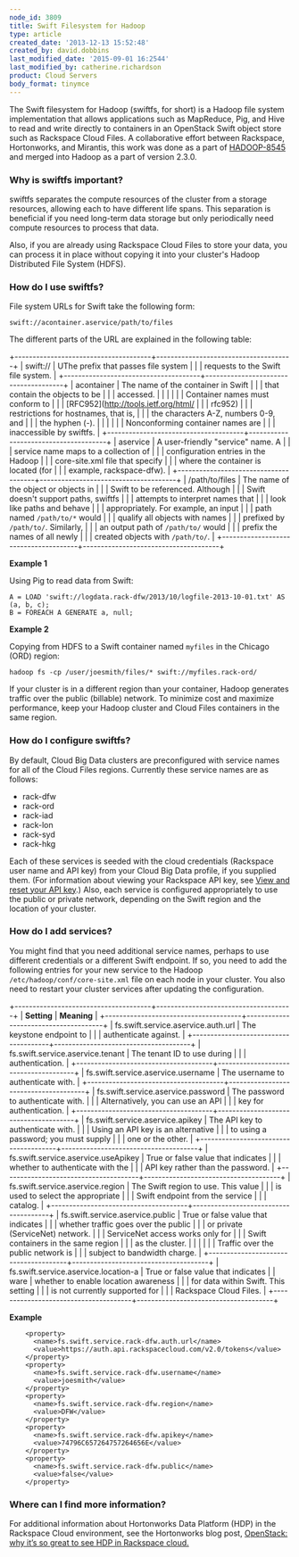 ```yaml
---
node_id: 3809
title: Swift Filesystem for Hadoop
type: article
created_date: '2013-12-13 15:52:48'
created_by: david.dobbins
last_modified_date: '2015-09-01 16:2544'
last_modified_by: catherine.richardson
product: Cloud Servers
body_format: tinymce
---
```


The Swift filesystem for Hadoop (swiftfs, for short) is a Hadoop file
system implementation that allows applications such as MapReduce, Pig,
and Hive to read and write directly to containers in an OpenStack Swift
object store such as Rackspace Cloud Files. A collaborative effort
between Rackspace, Hortonworks, and Mirantis, this work was done as a
part of [HADOOP-8545](https://issues.apache.org/jira/browse/HADOOP-8545)
and merged into Hadoop as a part of version 2.3.0.

### Why is swiftfs important?

swiftfs separates the compute resources of the cluster from a storage
resources, allowing each to have different life spans. This separation
is beneficial if you need long-term data storage but only periodically
need compute resources to process that data.

Also, if you are already using Rackspace Cloud Files to store your data,
you can process it in place without copying it into your cluster's
Hadoop Distributed File System (HDFS).

### How do I use swiftfs?

File system URLs for Swift take the following form:

    swift://acontainer.aservice/path/to/files

The different parts of the URL are explained in the following table:

+--------------------------------------+--------------------------------------+
| swift://                             | UThe prefix that passes file system  |
|                                      | requests to the Swift file system.   |
+--------------------------------------+--------------------------------------+
| acontainer                           | The name of the container in Swift   |
|                                      | that contain the objects to be       |
|                                      | accessed.                            |
|                                      |                                      |
|                                      | Container names must conform to      |
|                                      | [RFC952](http://tools.ietf.org/html/ |
|                                      | rfc952)                              |
|                                      | restrictions for hostnames, that is, |
|                                      | the characters A-Z, numbers 0-9, and |
|                                      | the hyphen (-).                      |
|                                      |                                      |
|                                      | Nonconforming container names are    |
|                                      | inaccessible by swiftfs.             |
+--------------------------------------+--------------------------------------+
| aservice                             | A user-friendly "service" name. A    |
|                                      | service name maps to a collection of |
|                                      | configuration entries in the Hadoop  |
|                                      | core-site.xml file that specify      |
|                                      | where the container is located (for  |
|                                      | example, rackspace-dfw).             |
+--------------------------------------+--------------------------------------+
| /path/to/files                       | The name of the object or objects in |
|                                      | Swift to be referenced. Although     |
|                                      | Swift doesn't support paths, swiftfs |
|                                      | attempts to interpret names that     |
|                                      | look like paths and behave           |
|                                      | appropriately. For example, an input |
|                                      | path named `/path/to/*` would        |
|                                      | qualify all objects with names       |
|                                      | prefixed by `/path/to/`. Similarly,  |
|                                      | an output path of `/path/to/` would  |
|                                      | prefix the names of all newly        |
|                                      | created objects with `/path/to/`.    |
+--------------------------------------+--------------------------------------+

**Example 1**

Using Pig to read data from Swift:

    A = LOAD 'swift://logdata.rack-dfw/2013/10/logfile-2013-10-01.txt' AS (a, b, c); 
    B = FOREACH A GENERATE a, null;

**Example 2**

Copying from HDFS to a Swift container named `myfiles` in the Chicago
(ORD) region:

    hadoop fs -cp /user/joesmith/files/* swift://myfiles.rack-ord/

If your cluster is in a different region than your container, Hadoop
generates traffic over the public (billable) network. To minimize cost
and maximize performance, keep your Hadoop cluster and Cloud Files
containers in the same region.

### How do I configure swiftfs?

By default, Cloud Big Data clusters are preconfigured with service names
for all of the Cloud Files regions. Currently these service names are as
follows:

-   rack-dfw
-   rack-ord
-   rack-iad
-   rack-lon
-   rack-syd
-   rack-hkg

Each of these services is seeded with the cloud credentials (Rackspace
user name and API key) from your Cloud Big Data profile, if you supplied
them. (For information about viewing your Rackspace API key, see [View
and reset your API
key](http://www.rackspace.com/knowledge_center/article/view-and-reset-your-api-key).)
Also, each service is configured appropriately to use the public or
private network, depending on the Swift region and the location of your
cluster.

### How do I add services?

You might find that you need additional service names, perhaps to use
different credentials or a different Swift endpoint. If so, you need to
add the following entries for your new service to the Hadoop
`/etc/hadoop/conf/core-site.xml` file on each node in your cluster. You
also need to restart your cluster services after updating the
configuration.

+--------------------------------------+--------------------------------------+
| **Setting**                          | **Meaning**                          |
+--------------------------------------+--------------------------------------+
| fs.swift.service.aservice.auth.url   | The keystone endpoint to             |
|                                      | authenticate against.                |
+--------------------------------------+--------------------------------------+
| fs.swift.service.aservice.tenant     | The tenant ID to use during          |
|                                      | authentication.                      |
+--------------------------------------+--------------------------------------+
| fs.swift.service.aservice.username   | The username to authenticate with.   |
+--------------------------------------+--------------------------------------+
| fs.swift.service.aservice.password   | The password to authenticate with.   |
|                                      | Alternatively, you can use an API    |
|                                      | key for authentication.              |
+--------------------------------------+--------------------------------------+
| fs.swift.service.aservice.apikey     | The API key to authenticate with.    |
|                                      | Using an API key is an alternative   |
|                                      | to using a password; you must supply |
|                                      | one or the other.                    |
+--------------------------------------+--------------------------------------+
| fs.swift.service.aservice.useApikey  | True or false value that indicates   |
|                                      | whether  to authenticate with the    |
|                                      | API key rather than the password.    |
+--------------------------------------+--------------------------------------+
| fs.swift.service.aservice.region     | The Swift region to use. This value  |
|                                      | is used to select the appropriate    |
|                                      | Swift endpoint from the service      |
|                                      | catalog.                             |
+--------------------------------------+--------------------------------------+
| fs.swift.service.aservice.public     | True or false value that indicates   |
|                                      | whether traffic goes over the public |
|                                      | or private (ServiceNet) network.     |
|                                      | ServiceNet access works only for     |
|                                      | Swift containers in the same region  |
|                                      | as the cluster.                      |
|                                      |                                      |
|                                      | Traffic over the public network is   |
|                                      | subject to bandwidth charge.         |
+--------------------------------------+--------------------------------------+
| fs.swift.service.aservice.location-a | True or false value that indicates   |
| ware                                 | whether to enable location awareness |
|                                      | for data within Swift. This setting  |
|                                      | is not currently supported for       |
|                                      | Rackspace Cloud Files.               |
+--------------------------------------+--------------------------------------+

**Example**

        <property>
          <name>fs.swift.service.rack-dfw.auth.url</name>
          <value>https://auth.api.rackspacecloud.com/v2.0/tokens</value>   
        </property>
        <property>
          <name>fs.swift.service.rack-dfw.username</name>
          <value>joesmith</value>
        </property>
        <property>
          <name>fs.swift.service.rack-dfw.region</name>
          <value>DFW</value>
        </property>
        <property>
          <name>fs.swift.service.rack-dfw.apikey</name>
          <value>74796C657264757264656E</value>
        </property>
        <property>
          <name>fs.swift.service.rack-dfw.public</name>
          <value>false</value>
        </property>

### Where can I find more information?

For additional information about Hortonworks Data Platform (HDP) in the
Rackspace Cloud environment, see the Hortonworks blog post, [OpenStack:
why it&rsquo;s so great to see HDP in Rackspace
cloud.](http://hortonworks.com/blog/openstack-why-its-so-great-to-see-hdp-in-rackspace-cloud/)

 

